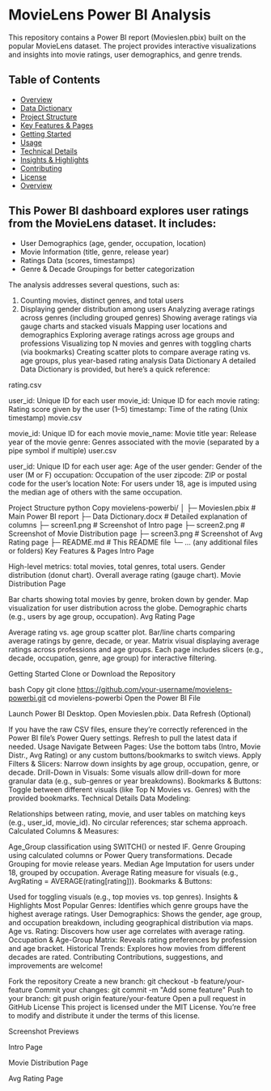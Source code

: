 
# MovieLens Power BI Analysis
This repository contains a Power BI report (Movieslen.pbix) built on the popular MovieLens dataset. The project provides interactive visualizations and insights into movie ratings, user demographics, and genre trends.

## Table of Contents
- [Overview](#overview)
- [Data Dictionary](#DataDictionary)
- [Project Structure](#ProjectStructure)
- [Key Features & Pages](#Keyfeatures&pages)
- [Getting Started](#GettingStarted)
- [Usage](#Usage)
- [Technical Details](#TechnicalDetails)
- [Insights & Highlights](#Insights&Highlights)
- [Contributing](#Contributing)
- [License](#License)
- [Overview](#Overview)

## This Power BI dashboard explores user ratings from the MovieLens dataset. It includes:

- User Demographics (age, gender, occupation, location)
- Movie Information (title, genre, release year)
- Ratings Data (scores, timestamps)
- Genre & Decade Groupings for better categorization

The analysis addresses several questions, such as:

1. Counting movies, distinct genres, and total users
2. Displaying gender distribution among users
Analyzing average ratings across genres (including grouped genres)
Showing average ratings via gauge charts and stacked visuals
Mapping user locations and demographics
Exploring average ratings across age groups and professions
Visualizing top N movies and genres with toggling charts (via bookmarks)
Creating scatter plots to compare average rating vs. age groups, plus year-based rating analysis
Data Dictionary
A detailed Data Dictionary is provided, but here’s a quick reference:

rating.csv

user_id: Unique ID for each user
movie_id: Unique ID for each movie
rating: Rating score given by the user (1–5)
timestamp: Time of the rating (Unix timestamp)
movie.csv

movie_id: Unique ID for each movie
movie_name: Movie title
year: Release year of the movie
genre: Genres associated with the movie (separated by a pipe symbol if multiple)
user.csv

user_id: Unique ID for each user
age: Age of the user
gender: Gender of the user (M or F)
occupation: Occupation of the user
zipcode: ZIP or postal code for the user’s location
Note: For users under 18, age is imputed using the median age of others with the same occupation.

Project Structure
python
Copy
movielens-powerbi/
│
├─ Movieslen.pbix              # Main Power BI report
├─ Data Dictionary.docx        # Detailed explanation of columns
├─ screen1.png                 # Screenshot of Intro page
├─ screen2.png                 # Screenshot of Movie Distribution page
├─ screen3.png                 # Screenshot of Avg Rating page
├─ README.md                   # This README file
└─ ... (any additional files or folders)
Key Features & Pages
Intro Page

High-level metrics: total movies, total genres, total users.
Gender distribution (donut chart).
Overall average rating (gauge chart).
Movie Distribution Page

Bar charts showing total movies by genre, broken down by gender.
Map visualization for user distribution across the globe.
Demographic charts (e.g., users by age group, occupation).
Avg Rating Page

Average rating vs. age group scatter plot.
Bar/line charts comparing average ratings by genre, decade, or year.
Matrix visual displaying average ratings across professions and age groups.
Each page includes slicers (e.g., decade, occupation, genre, age group) for interactive filtering.

Getting Started
Clone or Download the Repository

bash
Copy
git clone https://github.com/your-username/movielens-powerbi.git
cd movielens-powerbi
Open the Power BI File

Launch Power BI Desktop.
Open Movieslen.pbix.
Data Refresh (Optional)

If you have the raw CSV files, ensure they’re correctly referenced in the Power BI file’s Power Query settings.
Refresh to pull the latest data if needed.
Usage
Navigate Between Pages: Use the bottom tabs (Intro, Movie Distr., Avg Rating) or any custom buttons/bookmarks to switch views.
Apply Filters & Slicers: Narrow down insights by age group, occupation, genre, or decade.
Drill-Down in Visuals: Some visuals allow drill-down for more granular data (e.g., sub-genres or year breakdowns).
Bookmarks & Buttons: Toggle between different visuals (like Top N Movies vs. Genres) with the provided bookmarks.
Technical Details
Data Modeling:

Relationships between rating, movie, and user tables on matching keys (e.g., user_id, movie_id).
No circular references; star schema approach.
Calculated Columns & Measures:

Age_Group classification using SWITCH() or nested IF.
Genre Grouping using calculated columns or Power Query transformations.
Decade Grouping for movie release years.
Median Age Imputation for users under 18, grouped by occupation.
Average Rating measure for visuals (e.g., AvgRating = AVERAGE(rating[rating])).
Bookmarks & Buttons:

Used for toggling visuals (e.g., top movies vs. top genres).
Insights & Highlights
Most Popular Genres: Identifies which genre groups have the highest average ratings.
User Demographics: Shows the gender, age group, and occupation breakdown, including geographical distribution via maps.
Age vs. Rating: Discovers how user age correlates with average rating.
Occupation & Age-Group Matrix: Reveals rating preferences by profession and age bracket.
Historical Trends: Explores how movies from different decades are rated.
Contributing
Contributions, suggestions, and improvements are welcome!

Fork the repository
Create a new branch: git checkout -b feature/your-feature
Commit your changes: git commit -m "Add some feature"
Push to your branch: git push origin feature/your-feature
Open a pull request in GitHub
License
This project is licensed under the MIT License. You’re free to modify and distribute it under the terms of this license.

Screenshot Previews

Intro Page

Movie Distribution Page

Avg Rating Page

